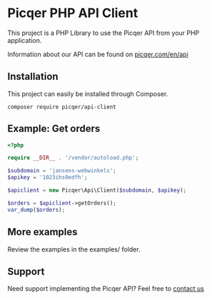 Picqer PHP API Client
==========

This project is a PHP Library to use the Picqer API from your PHP application.

Information about our API can be found on [picqer.com/en/api](https://picqer.com/en/api)

## Installation
This project can easily be installed through Composer.

```
composer require picqer/api-client
```

## Example: Get orders
```php
<?php

require __DIR__ . '/vendor/autoload.php';

$subdomain = 'jansens-webwinkels';
$apikey = '1023ihs0edfh';

$apiclient = new Picqer\Api\Client($subdomain, $apikey);

$orders = $apiclient->getOrders();
var_dump($orders);
```

## More examples
Review the examples in the examples/ folder.

## Support
Need support implementing the Picqer API? Feel free to [contact us](https://picqer.com/contact)
